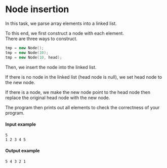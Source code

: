 # Node insertion

In this task, we parse array elements into a linked list.

To this end, we first construct a node with each element.  
There are three ways to construct.
```c++
tmp = new Node();
tmp = new Node(10);
tmp = new Node(10, head);
```

Then, we insert the node into the linked list.

If there is no node in the linked list (head node is null), we set head node to the new node.

If there is a node, we make the new node point to the head node then replace the original head node with the new node.

The program then prints out all elements to check the correctness of your program.

#### Input example
```
5
1 2 3 4 5
```

#### Output example
```
5 4 3 2 1 
```
